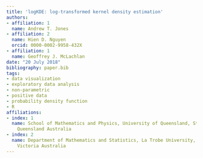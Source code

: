 ```yaml
---
title: 'logKDE: log-transformed kernel density estimation'
authors:
- affiliation: 1
  name: Andrew T. Jones
- affiliation: 2
  name: Hien D. Nguyen
  orcid: 0000-0002-9958-432X
- affiliation: 1
  name: Geoffrey J. McLachlan
date: "20 July 2018"
bibliography: paper.bib
tags:
- data visualization
- exploratory data analysis
- non-parametric
- positive data
- probability density function
- R
affiliations:
- index: 1
  name: School of Mathematics and Physics, University of Queensland, St. Lucia 4072,
    Queensland Australia
- index: 2
  name: Department of Mathematics and Statistics, La Trobe University, Bundoora 3086,
    Victoria Australia
---
```



